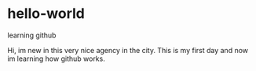 # hello-world
learning github

Hi, im new in this very nice agency in the city. This is my first day and now im learning how github works. 
